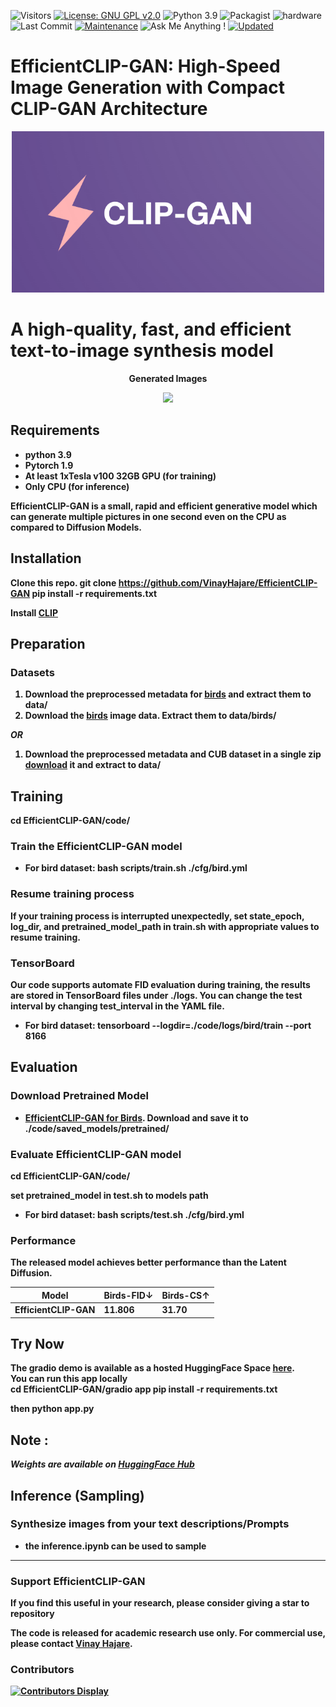 ![Visitors](https://badges.pufler.dev/visits/VinayHajare/EfficientCLIP-GAN) 
[![License: GNU GPL v2.0](https://img.shields.io/badge/License-GPL_v2-blue.svg)](https://www.gnu.org/licenses/old-licenses/gpl-2.0.en.html)
![Python 3.9](https://img.shields.io/badge/python-3.9-green.svg)
![Packagist](https://img.shields.io/badge/Pytorch-1.9.0-red.svg)
![hardware](https://img.shields.io/badge/GPU-CPU-1abc9c.svg)
![Last Commit](https://img.shields.io/github/last-commit/VinayHajare/EfficientCLIP-GAN)
[![Maintenance](https://img.shields.io/badge/Maintained%3F-yes-blue.svg)]((https://github.com/VinayHajare/EfficientCLIP-GAN/graphs/commit-activity))
![Ask Me Anything !](https://img.shields.io/badge/Ask%20me-anything-1a009c.svg)
[![Updated](https://badges.pufler.dev/updated/VinayHajare/EfficientCLIP-GAN)](https://vinayhajare.engineer) 
# EfficientCLIP-GAN: High-Speed Image Generation with Compact CLIP-GAN Architecture

<p align="center">
    <img src="Logo.png" width="500px"/>
</p>

# A high-quality, fast, and efficient text-to-image synthesis model


<p align="center">
<b>Generated Images
</p>
<p align="center">
    <img src="Samples.png"/>
</p>


## Requirements
- python 3.9
- Pytorch 1.9
- At least 1xTesla v100 32GB GPU (for training)
- Only CPU (for inference) 


EfficientCLIP-GAN is a small, rapid and efficient generative model which can generate multiple pictures in one second even on the CPU as compared to Diffusion Models.
## Installation

Clone this repo.
git clone https://github.com/VinayHajare/EfficientCLIP-GAN
pip install -r requirements.txt

Install [CLIP](https://github.com/openai/CLIP)


## Preparation
### Datasets
1. Download the preprocessed metadata for [birds](https://drive.google.com/file/d/1HG7M80UNo37xOxJlhY3d_uO-pXj6GRo_/view?usp=sharing)  and extract them to data/
2. Download the [birds](https://www.vision.caltech.edu/datasets/cub_200_2011/) image data. Extract them to data/birds/

  ***OR***
1. Download the preprocessed metadata and CUB dataset in a single zip [download](https://drive.google.com/drive/folders/1DLIf_iMvq_qLRn8881WH6KXKHlS_KH5V?usp=sharing) it and extract to data/

## Training
  
cd EfficientCLIP-GAN/code/

### Train the EfficientCLIP-GAN model
  - For bird dataset: bash scripts/train.sh ./cfg/bird.yml

### Resume training process
If your training process is interrupted unexpectedly, set **state_epoch**, **log_dir**, and **pretrained_model_path** in train.sh with appropriate values to resume training.

### TensorBoard
Our code supports automate FID evaluation during training, the results are stored in TensorBoard files under ./logs. You can change the test interval by changing **test_interval** in the YAML file.

  - For bird dataset: tensorboard --logdir=./code/logs/bird/train --port 8166


## Evaluation

### Download Pretrained Model
- [EfficientCLIP-GAN for Birds](https://huggingface.co/VinayHajare/EfficientCLIP-GAN). Download and save it to ./code/saved_models/pretrained/

### Evaluate EfficientCLIP-GAN model

  
cd EfficientCLIP-GAN/code/

set **pretrained_model** in test.sh to models path
- For bird dataset: bash scripts/test.sh ./cfg/bird.yml


### Performance
The released model achieves better performance than the Latent Diffusion.


| Model            | Birds-FID↓ | Birds-CS↑  |
| ---------------- | ---------- | ---------- | 
| EfficientCLIP-GAN| 11.806      | 31.70      |


## Try Now  
The gradio demo is available as a hosted HuggingFace Space [here](https://huggingface.co/spaces/VinayHajare/Text-To-Image-EfficientCLIP-GAN).  
You can run this app locally  
cd EfficientCLIP-GAN/gradio app
pip install -r requirements.txt

then 
python app.py



## Note :  
***Weights are available on [HuggingFace Hub](https://huggingface.co/VinayHajare/EfficientCLIP-GAN)***  



## Inference (Sampling)
  
### Synthesize images from your text descriptions/Prompts 
  - the inference.ipynb can be used to sample

---
### Support EfficientCLIP-GAN

If you find this useful in your research, please consider giving a star to repository

The code is released for academic research use only. For commercial use, please contact [Vinay Hajare](https://vinayhajare.engineer).  

### Contributors
[![Contributors Display](https://badges.pufler.dev/contributors/VinayHajare/EfficientCLIP-GAN?size=50&padding=5&perRow=10&bots=false)]()
